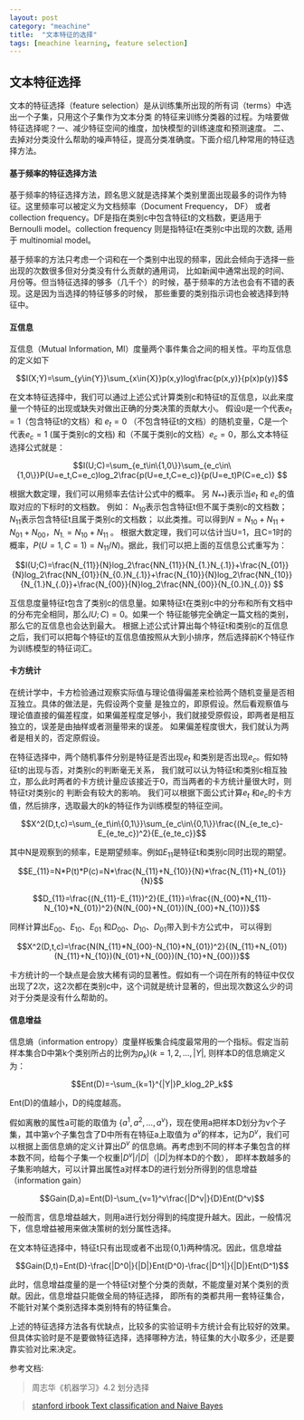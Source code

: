 ```yaml
---
layout: post
category: "meachine"
title:  "文本特征的选择"
tags: [meachine learning, feature selection]
---
```


## 文本特征选择

文本的特征选择（feature selection）是从训练集所出现的所有词（terms）中选出一个子集，只用这个子集作为文本分类
的特征来训练分类器的过程。为啥要做特征选择呢？一、减少特征空间的维度，加快模型的训练速度和预测速度。
二、去掉对分类没什么帮助的噪声特征，提高分类准确度。下面介绍几种常用的特征选择方法。

#### 基于频率的特征选择方法

基于频率的特征选择方法，顾名思义就是选择某个类别里面出现最多的词作为特征。这里频率可以被定义为文档频率（Document Frequency， DF）
或者collection frequency。DF是指在类别c中包含特征t的文档数，更适用于Bernoulli model。collection frequency 则是指特征t在类别c中出现的次数,
适用于 multinomial model。

基于频率的方法只考虑一个词和在一个类别中出现的频率，因此会倾向于选择一些出现的次数很多但对分类没有什么贡献的通用词，
比如新闻中通常出现的时间、月份等。但当特征选择的够多（几千个）的时候，基于频率的方法也会有不错的表现。这是因为当选择的特征够多的时候，
那些重要的类别指示词也会被选择到特征中。

#### 互信息

互信息（Mutual Information, MI）度量两个事件集合之间的相关性。平均互信息的定义如下

$$I(X;Y)=\sum_{y\in{Y}}\sum_{x\in{X}}p(x,y)log\frac{p(x,y)}{p(x)p(y)}$$

在文本特征选择中，我们可以通过上述公式计算类别c和特征t的互信息，以此来度量一个特征的出现或缺失对做出正确的分类决策的贡献大小。
假设`U`是一个代表$e_t=1$（包含特征t的文档）和 $e_t=0$
（不包含特征t的文档）的随机变量，C是一个代表$e_c=1$ (属于类别c的文档)
和（不属于类别c的文档）$e_c=0$，那么文本特征选择公式就是：

$$I(U;C)=\sum_{e_t\in\{1,0\}}\sum_{e_c\in\{1,0\}}P(U=e_t,C=e_c)log_2\frac{p(U=e_t,C=e_c)}{p(U=e_t)P(C=e_c)} $$

 根据大数定理，我们可以用频率去估计公式中的概率。
 另 $N_{**})$表示当$e_t$ 和 $e_c$的值取对应的下标时的文档数。
 例如： $N_{10}$表示包含特征t但不属于类别c的文档数；$N_{11}$表示包含特征t且属于类别c的文档数；
 以此类推。可以得到$N=N_{10}+N_{11}+N_{01}+N_{00}$，$N_{1.}=N_{10}+N_{11}$ 。
 根据大数定理，我们可以估计当U=1，且C=1时的概率，$P(U=1,C=1)=N_{11}/N)$。据此，我们可以把上面的互信息公式重写为：
 
 $$I(U;C)=\frac{N_{11}}{N}log_2\frac{NN_{11}}{N_{1.}N_{.1}}+\frac{N_{01}}{N}log_2\frac{NN_{01}}{N_{0.}N_{.1}}+\frac{N_{10}}{N}log_2\frac{NN_{10}}{N_{1.}N_{.0}}+\frac{N_{00}}{N}log_2\frac{NN_{00}}{N_{0.}N_{.0}} $$
 
 互信息度量特征t包含了类别c的信息量。如果特征t在类别c中的分布和所有文档中的分布完全相同，那么$IU;C)=0$。如果一个
 特征能够完全确定一篇文档的类别，那么它的互信息也会达到最大。
 根据上述公式计算出每个特征t和类别c的互信息之后，我们可以把每个特征t的互信息值按照从大到小排序，然后选择前K个特征作为训练模型的特征词汇。
 
 #### 卡方统计
 
 在统计学中，卡方检验通过观察实际值与理论值得偏差来检验两个随机变量是否相互独立。具体的做法是，先假设两个变量
 是独立的，即原假设。然后看观察值与理论值直接的偏差程度，如果偏差程度足够小，我们就接受原假设，即两者是相互独立的，误差是由抽样或者测量带来的误差。
 如果偏差程度很大，我们就认为两者是相关的，否定原假设。
 
 在特征选择中，两个随机事件分别是特征是否出现$e_t$
 和类别是否出现$e_c$。假如特征t的出现与否，对类别c的判断毫无关系，
 我们就可以认为特征t和类别c相互独立，那么此时两者的卡方统计量应该接近于0，而当两者的卡方统计量很大时，则特征t对类别c的
 判断会有较大的影响。 
 我们可以根据下面公式计算$e_t$
 和$e_c$的卡方值，然后排序，选取最大的k的特征作为训练模型的特征空间。
 
 $$X^2(D,t,c)=\sum_{e_t\in\{0,1\}}\sum_{e_c\in\{0,1\}}\frac{(N_{e_te_c}-E_{e_te_c})^2}{E_{e_te_c}}$$
 
 其中N是观察到的频率，E是期望频率。例如$E_{11}$是特征t和类别c同时出现的期望。
 
 $$E_{11}=N*P(t)*P(c)=N*\frac{N_{11}+N_{10}}{N}*\frac{N_{11}+N_{01}}{N}$$

 $$D_{11}=\frac{(N_{11}-E_{11})^2}{E_{11}}=\frac{(N_{00}*N_{11}-N_{10}*N_{01})^2}{N(N_{00}+N_{01})(N_{00}+N_{10})}$$

同样计算出$E_{00}$、$E_{10}$、$E_{01}$
和$D_{00}$、$D_{10}$、$D_{01}$带入到卡方公式中，
可以得到

$$X^2(D,t,c)=\frac{N(N_{11}*N_{00}-N_{10}*N_{01})^2}{(N_{11}+N_{01})(N_{11}+N_{10})(N_{01}+N_{00})(N_{10}+N_{00})}$$

卡方统计的一个缺点是会放大稀有词的显著性。假如有一个词在所有的特征中仅仅出现了2次，这2次都在类别c中，这个词就是统计显著的，但出现次数这么少的词对于分类是没有什么帮助的。

#### 信息增益

信息熵（information entropy）度量样板集合纯度最常用的一个指标。假定当前样本集合D中第k个类别所占的比例为$p_k)(k=1,2,...,|Y|$,
则样本D的信息熵定义为：

$$Ent(D)=-\sum_{k=1}^{|Y|}P_klog_2P_k$$

Ent(D)的值越小，D的纯度越高。

假如离散的属性a可能的取值为 $\{a^1,a^2,...,a^v\}$，现在使用a把样本D划分为v个子集，其中第v个子集包含了D中所有在特征a上取值为
$a^v$的样本，记为$D^v$，我们可以根据上面信息熵的定义计算出$D^v$
的信息熵。再考虑到不同的样本子集包含的样本数不同，给每个子集一个权重$|D^v|/|D|$（$|D|$为样本D的个数），
即样本数越多的子集影响越大，可以计算出属性a对样本D的进行划分所得到的信息增益（information gain）

$$Gain(D,a)=Ent(D)-\sum_{v=1}^v\frac{|D^v|}{D}Ent(D^v)$$

一般而言，信息增益越大，则用a进行划分得到的纯度提升越大。因此，一般情况下，信息增益被用来做决策树的划分属性选择。

在文本特征选择中，特征t只有出现或者不出现{0,1}两种情况。因此，信息增益

$$Gain(D,t)=Ent(D)-\frac{|D^0|}{|D|}Ent(D^0)-\frac{|D^1|}{|D|}Ent(D^1)$$

此时，信息增益度量的是一个特征t对整个分类的贡献，不能度量对某个类别的贡献。因此，信息增益只能做全局的特征选择，
即所有的类都共用一套特征集合，不能针对某个类别选择本类别特有的特征集合。


上述的特征选择方法各有优缺点，比较多的实验证明卡方统计会有比较好的效果。但具体实验时是不是要做特征选择，选择哪种方法，特征集的大小取多少，还是要靠实验对比来决定。

参考文档:
> 周志华《机器学习》4.2 划分选择

> [stanford irbook Text classification and Naive Bayes](https://nlp.stanford.edu/IR-book/html/htmledition/text-classification-and-naive-bayes-1.html)